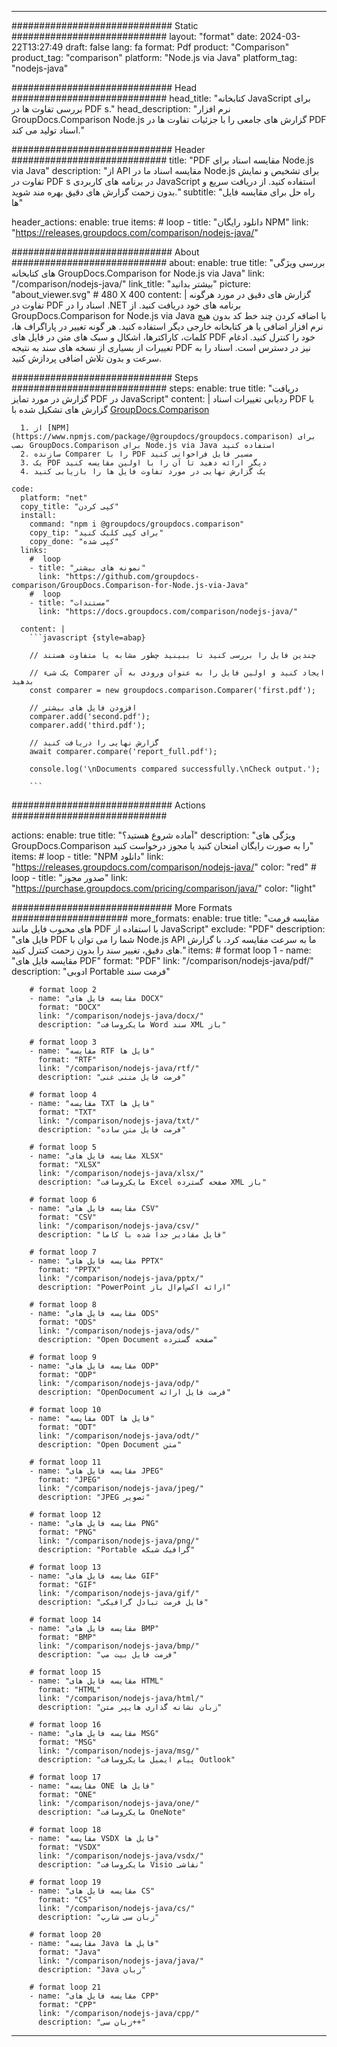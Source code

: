 
---
############################# Static ############################
layout: "format"
date:  2024-03-22T13:27:49
draft: false
lang: fa
format: Pdf
product: "Comparison"
product_tag: "comparison"
platform: "Node.js via Java"
platform_tag: "nodejs-java"

############################# Head ############################
head_title: "کتابخانه JavaScript برای بررسی تفاوت ها در PDF s."
head_description: "نرم افزار GroupDocs.Comparison Node.js گزارش های جامعی را با جزئیات تفاوت ها در PDF اسناد تولید می کند."

############################# Header ############################
title: "PDF مقایسه اسناد برای Node.js via Java" 
description: "از API مقایسه اسناد ما در Node.js برای تشخیص و نمایش تفاوت در PDF s در برنامه های کاربردی JavaScript استفاده کنید. از دریافت سریع و بدون زحمت گزارش های دقیق بهره مند شوید."
subtitle: "راه حل برای مقایسه فایل ها" 

header_actions:
  enable: true
  items:
    #  loop
    - title: "دانلود رایگان NPM"
      link: "https://releases.groupdocs.com/comparison/nodejs-java/"
      
############################# About ############################
about:
    enable: true
    title: "بررسی ویژگی های کتابخانه GroupDocs.Comparison for Node.js via Java"
    link: "/comparison/nodejs-java/"
    link_title: "بیشتر بدانید"
    picture: "about_viewer.svg" # 480 X 400
    content: |
       گزارش های دقیق در مورد هرگونه تفاوت در PDF اسناد را در .NET برنامه های خود دریافت کنید. از GroupDocs.Comparison for Node.js via Java با اضافه کردن چند خط کد بدون هیچ نرم افزار اضافی یا هر کتابخانه خارجی دیگر استفاده کنید. هر گونه تغییر در پاراگراف ها، کلمات، کاراکترها، اشکال و سبک های متن در فایل های PDF خود را کنترل کنید. ادغام تغییرات از بسیاری از نسخه های سند به نتیجه PDF نیز در دسترس است. اسناد را به سرعت و بدون تلاش اضافی پردازش کنید.

############################# Steps ############################
steps:
    enable: true
    title: "دریافت گزارش در مورد تمایز PDF در JavaScript"
    content: |
      ردیابی تغییرات اسناد PDF با گزارش های تشکیل شده با [GroupDocs.Comparison](https://products.groupdocs.com/comparison/nodejs-java/)
      
      1. از [NPM](https://www.npmjs.com/package/@groupdocs/groupdocs.comparison) برای نصب GroupDocs.Comparison برای Node.js via Java استفاده کنید
      2. سازنده Comparer را با PDF مسیر فایل فراخوانی کنید
      3. یک PDF دیگر ارائه دهید تا آن را با اولین مقایسه کنید
      4. یک گزارش نهایی در مورد تفاوت فایل ها را بازیابی کنید
   
    code:
      platform: "net"
      copy_title: "کپی کردن"
      install:
        command: "npm i @groupdocs/groupdocs.comparison"
        copy_tip: "برای کپی کلیک کنید"
        copy_done: "کپی شده"
      links:
        #  loop
        - title: "نمونه های بیشتر"
          link: "https://github.com/groupdocs-comparison/GroupDocs.Comparison-for-Node.js-via-Java"
        #  loop
        - title: "مستندات"
          link: "https://docs.groupdocs.com/comparison/nodejs-java/"
          
      content: |
        ```javascript {style=abap}

        // چندین فایل را بررسی کنید تا ببینید چطور مشابه یا متفاوت هستند

        // یک شیء Comparer ایجاد کنید و اولین فایل را به عنوان ورودی به آن بدهید
        const comparer = new groupdocs.comparison.Comparer('first.pdf');

        // افزودن فایل های بیشتر
        comparer.add('second.pdf');
        comparer.add('third.pdf');

        // گزارش نهایی را دریافت کنید
        await comparer.compare('report_full.pdf');

        console.log('\nDocuments compared successfully.\nCheck output.');
        
        ```            

############################# Actions ############################

actions:
  enable: true
  title: "آماده شروع هستید؟"
  description: "ویژگی های GroupDocs.Comparison را به صورت رایگان امتحان کنید یا مجوز درخواست کنید"
  items:
    #  loop
    - title: "NPM دانلود"
      link: "https://releases.groupdocs.com/comparison/nodejs-java/"
      color: "red"
        #  loop
    - title: "صدور مجوز"
      link: "https://purchase.groupdocs.com/pricing/comparison/java/"
      color: "light"


############################# More Formats #####################
more_formats:
    enable: true
    title: "مقایسه فرمت های محبوب فایل مانند PDF با استفاده از JavaScript"
    exclude: "PDF"
    description: "فایل های PDF شما را می توان با Node.js API ما به سرعت مقایسه کرد. با گزارش های دقیق، تغییر سند را بدون زحمت کنترل کنید."
    items: 
        # format loop 1
        - name: "مقایسه فایل های PDF"
          format: "PDF"
          link: "/comparison/nodejs-java/pdf/"
          description: "ادوبی Portable فرمت سند"

        # format loop 2
        - name: "مقایسه فایل های DOCX"
          format: "DOCX"
          link: "/comparison/nodejs-java/docx/"
          description: "مایکروسافت Word سند XML باز"

        # format loop 3
        - name: "مقایسه RTF فایل ها"
          format: "RTF"
          link: "/comparison/nodejs-java/rtf/"
          description: "فرمت فایل متنی غنی"

        # format loop 4
        - name: "مقایسه TXT فایل ها"
          format: "TXT"
          link: "/comparison/nodejs-java/txt/"
          description: "فرمت فایل متن ساده"

        # format loop 5
        - name: "مقایسه فایل های XLSX"
          format: "XLSX"
          link: "/comparison/nodejs-java/xlsx/"
          description: "مایکروسافت Excel صفحه گسترده XML باز"

        # format loop 6
        - name: "مقایسه فایل های CSV"
          format: "CSV"
          link: "/comparison/nodejs-java/csv/"
          description: "فایل مقادیر جدا شده با کاما"

        # format loop 7
        - name: "مقایسه فایل های PPTX"
          format: "PPTX"
          link: "/comparison/nodejs-java/pptx/"
          description: "PowerPoint ارائه اکس‌ام‌ال باز"

        # format loop 8
        - name: "مقایسه فایل های ODS"
          format: "ODS"
          link: "/comparison/nodejs-java/ods/"
          description: "Open Document صفحه گسترده"

        # format loop 9
        - name: "مقایسه فایل های ODP"
          format: "ODP"
          link: "/comparison/nodejs-java/odp/"
          description: "OpenDocument فرمت فایل ارائه"

        # format loop 10
        - name: "مقایسه ODT فایل ها"
          format: "ODT"
          link: "/comparison/nodejs-java/odt/"
          description: "Open Document متن"

        # format loop 11
        - name: "مقایسه فایل های JPEG"
          format: "JPEG"
          link: "/comparison/nodejs-java/jpeg/"
          description: "JPEG تصویر"

        # format loop 12
        - name: "مقایسه فایل های PNG"
          format: "PNG"
          link: "/comparison/nodejs-java/png/"
          description: "Portable گرافیک شبکه"

        # format loop 13
        - name: "مقایسه فایل های GIF"
          format: "GIF"
          link: "/comparison/nodejs-java/gif/"
          description: "فایل فرمت تبادل گرافیکی"

        # format loop 14
        - name: "مقایسه فایل های BMP"
          format: "BMP"
          link: "/comparison/nodejs-java/bmp/"
          description: "فرمت فایل بیت مپ"

        # format loop 15
        - name: "مقایسه فایل های HTML"
          format: "HTML"
          link: "/comparison/nodejs-java/html/"
          description: "زبان نشانه گذاری هایپر متن"

        # format loop 16
        - name: "مقایسه فایل های MSG"
          format: "MSG"
          link: "/comparison/nodejs-java/msg/"
          description: "پیام ایمیل مایکروسافت Outlook"

        # format loop 17
        - name: "مقایسه ONE فایل ها"
          format: "ONE"
          link: "/comparison/nodejs-java/one/"
          description: "مایکروسافت OneNote"

        # format loop 18
        - name: "مقایسه VSDX فایل ها"
          format: "VSDX"
          link: "/comparison/nodejs-java/vsdx/"
          description: "مایکروسافت Visio نقاشی"

        # format loop 19
        - name: "مقایسه فایل های CS"
          format: "CS"
          link: "/comparison/nodejs-java/cs/"
          description: "زبان سی شارپ"

        # format loop 20
        - name: "مقایسه Java فایل ها"
          format: "Java"
          link: "/comparison/nodejs-java/java/"
          description: "Java زبان"
          
        # format loop 21
        - name: "مقایسه فایل های CPP"
          format: "CPP"
          link: "/comparison/nodejs-java/cpp/"
          description: "زبان سی++"
---